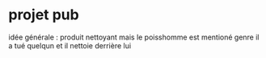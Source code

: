 <h1>projet pub</h1>
idée générale : produit nettoyant mais le poisshomme est mentioné genre il a tué quelqun et il nettoie derrière lui
